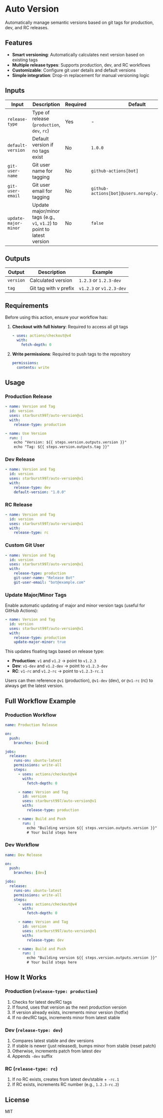 # Auto Version

Automatically manage semantic versions based on git tags for production, dev, and RC releases.

## Features

- **Smart versioning**: Automatically calculates next version based on existing tags
- **Multiple release types**: Supports production, dev, and RC workflows
- **Customizable**: Configure git user details and default versions
- **Simple integration**: Drop-in replacement for manual versioning logic

## Inputs

| Input                | Description                                                             | Required | Default                                        |
| -------------------- | ----------------------------------------------------------------------- | -------- | ---------------------------------------------- |
| `release-type`       | Type of release (`production`, `dev`, `rc`)                             | Yes      | -                                              |
| `default-version`    | Default version if no tags exist                                        | No       | `1.0.0`                                        |
| `git-user-name`      | Git user name for tagging                                               | No       | `github-actions[bot]`                          |
| `git-user-email`     | Git user email for tagging                                              | No       | `github-actions[bot]@users.noreply.github.com` |
| `update-major-minor` | Update major/minor tags (e.g., `v1`, `v1.2`) to point to latest version | No       | `false`                                        |

## Outputs

| Output    | Description           | Example                  |
| --------- | --------------------- | ------------------------ |
| `version` | Calculated version    | `1.2.3` or `1.2.3-dev`   |
| `tag`     | Git tag with v prefix | `v1.2.3` or `v1.2.3-dev` |

## Requirements

Before using this action, ensure your workflow has:

1. **Checkout with full history**: Required to access all git tags

   ```yaml
   - uses: actions/checkout@v4
     with:
       fetch-depth: 0
   ```

2. **Write permissions**: Required to push tags to the repository
   ```yaml
   permissions:
     contents: write
   ```

## Usage

### Production Release

```yaml
- name: Version and Tag
  id: version
  uses: starburst997/auto-version@v1
  with:
    release-type: production

- name: Use Version
  run: |
    echo "Version: ${{ steps.version.outputs.version }}"
    echo "Tag: ${{ steps.version.outputs.tag }}"
```

### Dev Release

```yaml
- name: Version and Tag
  id: version
  uses: starburst997/auto-version@v1
  with:
    release-type: dev
    default-version: "1.0.0"
```

### RC Release

```yaml
- name: Version and Tag
  id: version
  uses: starburst997/auto-version@v1
  with:
    release-type: rc
```

### Custom Git User

```yaml
- name: Version and Tag
  id: version
  uses: starburst997/auto-version@v1
  with:
    release-type: production
    git-user-name: "Release Bot"
    git-user-email: "bot@example.com"
```

### Update Major/Minor Tags

Enable automatic updating of major and minor version tags (useful for GitHub Actions):

```yaml
- name: Version and Tag
  id: version
  uses: starburst997/auto-version@v1
  with:
    release-type: production
    update-major-minor: true
```

This updates floating tags based on release type:

- **Production**: `v1` and `v1.2` → point to `v1.2.3`
- **Dev**: `v1-dev` and `v1.2-dev` → point to `v1.2.3-dev`
- **RC**: `v1-rc` and `v1.2-rc` → point to `v1.2.3-rc.1`

Users can then reference `@v1` (production), `@v1-dev` (dev), or `@v1-rc` (rc) to always get the latest version.

## Full Workflow Example

### Production Workflow

```yaml
name: Production Release

on:
  push:
    branches: [main]

jobs:
  release:
    runs-on: ubuntu-latest
    permissions: write-all
    steps:
      - uses: actions/checkout@v4
        with:
          fetch-depth: 0

      - name: Version and Tag
        id: version
        uses: starburst997/auto-version@v1
        with:
          release-type: production

      - name: Build and Push
        run: |
          echo "Building version ${{ steps.version.outputs.version }}"
          # Your build steps here
```

### Dev Workflow

```yaml
name: Dev Release

on:
  push:
    branches: [dev]

jobs:
  release:
    runs-on: ubuntu-latest
    permissions: write-all
    steps:
      - uses: actions/checkout@v4
        with:
          fetch-depth: 0

      - name: Version and Tag
        id: version
        uses: starburst997/auto-version@v1
        with:
          release-type: dev

      - name: Build and Push
        run: |
          echo "Building version ${{ steps.version.outputs.version }}"
          # Your build steps here
```

## How It Works

### Production (`release-type: production`)

1. Checks for latest dev/RC tags
2. If found, uses that version as the next production version
3. If version already exists, increments minor version (hotfix)
4. If no dev/RC tags, increments minor from latest stable

### Dev (`release-type: dev`)

1. Compares latest stable and dev versions
2. If stable is newer (just released), bumps minor from stable (reset patch)
3. Otherwise, increments patch from latest dev
4. Appends `-dev` suffix

### RC (`release-type: rc`)

1. If no RC exists, creates from latest dev/stable + `-rc.1`
2. If RC exists, increments RC number (e.g., `1.2.3-rc.2`)

## License

MIT
